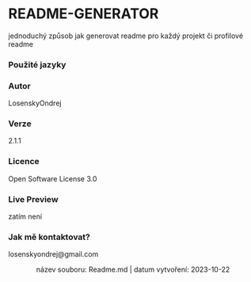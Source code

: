 
# **README-GENERATOR** #

jednoduchý způsob jak generovat readme pro každý projekt či profilové readme 

<h3 align="left"> Použité jazyky </h3>
<p align="left">  </p> 
<h3 align="left"> Autor </h3>
<p> LosenskyOndrej </p>
<h3 align="left"> Verze </h3>
<p align="left"> 2.1.1 </p>
<h3 align="left">Licence </h3>
<p align="left"> Open Software License 3.0 </p>
<h3 align="left"> Live Preview </h3>
<p align="left"> zatím není </p>
<h3 align="left">Jak mě kontaktovat? </h3>
<p align="left"> losenskyondrej@gmail.com </p>
<p align="center"> název souboru: Readme.md |  datum vytvoření: 2023-10-22 </p>

    